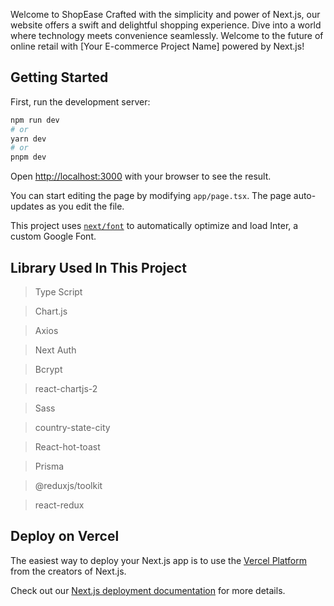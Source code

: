 Welcome to ShopEase Crafted with the simplicity and power of Next.js, our website offers a swift and delightful shopping experience. Dive into a world where technology meets convenience seamlessly. Welcome to the future of online retail with [Your E-commerce Project Name] powered by Next.js!

## Getting Started

First, run the development server:

```bash
npm run dev
# or
yarn dev
# or
pnpm dev
```

Open [http://localhost:3000](http://localhost:3000) with your browser to see the result.

You can start editing the page by modifying `app/page.tsx`. The page auto-updates as you edit the file.

This project uses [`next/font`](https://nextjs.org/docs/basic-features/font-optimization) to automatically optimize and load Inter, a custom Google Font.

## Library Used In This Project

>Type Script 

>Chart.js

>Axios

>Next Auth

>Bcrypt

>react-chartjs-2

>Sass

>country-state-city

>React-hot-toast

>Prisma

>@reduxjs/toolkit

>react-redux

## Deploy on Vercel

The easiest way to deploy your Next.js app is to use the [Vercel Platform](https://vercel.com/new?utm_medium=default-template&filter=next.js&utm_source=create-next-app&utm_campaign=create-next-app-readme) from the creators of Next.js.

Check out our [Next.js deployment documentation](https://nextjs.org/docs/deployment) for more details.
